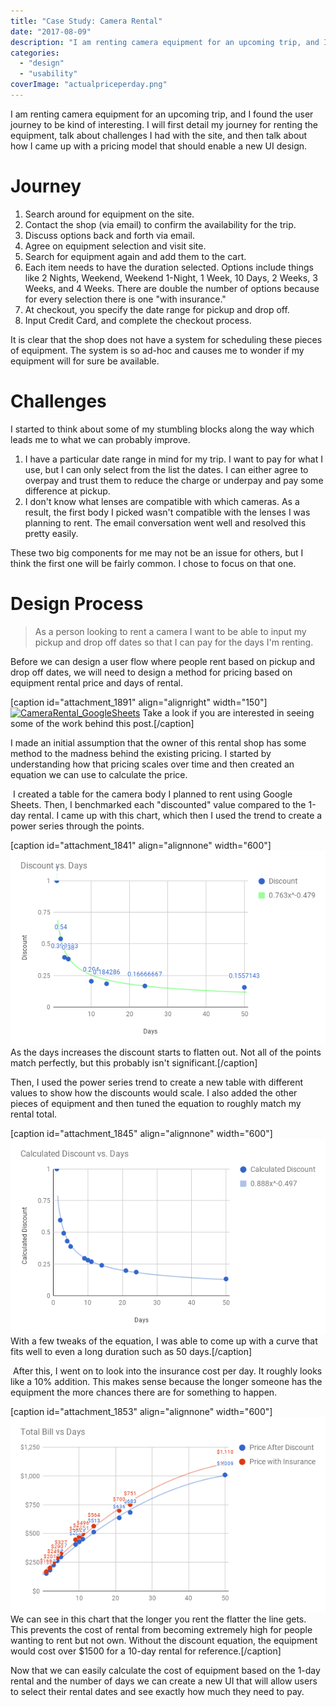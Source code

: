 ```yaml
---
title: "Case Study: Camera Rental"
date: "2017-08-09"
description: "I am renting camera equipment for an upcoming trip, and I found the user journey to be kind of interesting. I will first detail my journey for renting the equipment, talk about challenges I had with the site, and then talk about how I came up with a pricing model that should enable a new UI design."
categories: 
  - "design"
  - "usability"
coverImage: "actualpriceperday.png"
---
```


I am renting camera equipment for an upcoming trip, and I found the user journey to be kind of interesting. I will first detail my journey for renting the equipment, talk about challenges I had with the site, and then talk about how I came up with a pricing model that should enable a new UI design.

# Journey

1. Search around for equipment on the site.
2. Contact the shop (via email) to confirm the availability for the trip.
3. Discuss options back and forth via email.
4. Agree on equipment selection and visit site.
5. Search for equipment again and add them to the cart.
6. Each item needs to have the duration selected. Options include things like 2 Nights, Weekend, Weekend 1-Night, 1 Week, 10 Days, 2 Weeks, 3 Weeks, and 4 Weeks. There are double the number of options because for every selection there is one "with insurance."
7. At checkout, you specify the date range for pickup and drop off.
8. Input Credit Card, and complete the checkout process.

It is clear that the shop does not have a system for scheduling these pieces of equipment. The system is so ad-hoc and causes me to wonder if my equipment will for sure be available.

# Challenges

I started to think about some of my stumbling blocks along the way which leads me to what we can probably improve.

1. I have a particular date range in mind for my trip. I want to pay for what I use, but I can only select from the list the dates. I can either agree to overpay and trust them to reduce the charge or underpay and pay some difference at pickup.
2. I don't know what lenses are compatible with which cameras. As a result, the first body I picked wasn't compatible with the lenses I was planning to rent. The email conversation went well and resolved this pretty easily.

These two big components for me may not be an issue for others, but I think the first one will be fairly common. I chose to focus on that one.

# Design Process

> As a person looking to rent a camera I want to be able to input my pickup and drop off dates so that I can pay for the days I'm renting.

Before we can design a user flow where people rent based on pickup and drop off dates, we will need to design a method for pricing based on equipment rental price and days of rental.

\[caption id="attachment\_1891" align="alignright" width="150"\][![CameraRental_GoogleSheets](https://joshualowrycom.files.wordpress.com/2017/08/camerarental_googlesheets.png?w=150)](https://docs.google.com/spreadsheets/d/1aQap9_56CVUK8Kd3Rl33guH0drwmPn168nC9QtzTIGM/edit?usp=sharing) Take a look if you are interested in seeing some of the work behind this post.\[/caption\]

I made an initial assumption that the owner of this rental shop has some method to the madness behind the existing pricing. I started by understanding how that pricing scales over time and then created an equation we can use to calculate the price.

 I created a table for the camera body I planned to rent using Google Sheets. Then, I benchmarked each "discounted" value compared to the 1-day rental. I came up with this chart, which then I used the trend to create a power series through the points.

\[caption id="attachment\_1841" align="alignnone" width="600"\]![A chart showing a series of points that represent the discount of camera equipment compared to the number of rental days.](./images/chart.png) As the days increases the discount starts to flatten out. Not all of the points match perfectly, but this probably isn't significant.\[/caption\]

Then, I used the power series trend to create a new table with different values to show how the discounts would scale. I also added the other pieces of equipment and then tuned the equation to roughly match my rental total.

\[caption id="attachment\_1845" align="alignnone" width="600"\]![A chart showing the trend of my calculated discount values including](./images/calculateddiscountchart.png) With a few tweaks of the equation, I was able to come up with a curve that fits well to even a long duration such as 50 days.\[/caption\]

 After this, I went on to look into the insurance cost per day. It roughly looks like a 10% addition. This makes sense because the longer someone has the equipment the more chances there are for something to happen.

\[caption id="attachment\_1853" align="alignnone" width="600"\]![A chart showing the price after the discount and the price with insurance for the duration of rental. The trend shows that the non-linear nature of the pricing.](./images/calculatedtotalbill-e1500837951703.png) We can see in this chart that the longer you rent the flatter the line gets. This prevents the cost of rental from becoming extremely high for people wanting to rent but not own. Without the discount equation, the equipment would cost over $1500 for a 10-day rental for reference.\[/caption\]

Now that we can easily calculate the cost of equipment based on the 1-day rental and the number of days we can create a new UI that will allow users to select their rental dates and see exactly how much they need to pay.
